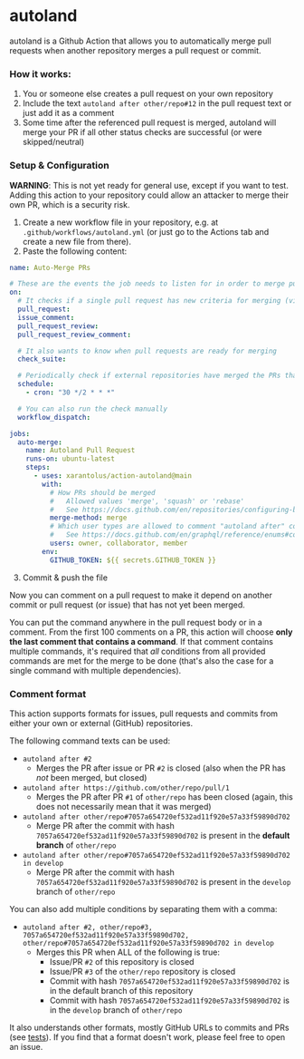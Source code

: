 # autoland
autoland is a Github Action that allows you to automatically merge pull requests when another repository merges a pull request or commit.

### How it works:
1. You or someone else creates a pull request on your own repository
2. Include the text `autoland after other/repo#12` in the pull request text or just add it as a comment
3. Some time after the referenced pull request is merged, autoland will merge your PR if all other status checks are successful (or were skipped/neutral)

### Setup & Configuration
**WARNING**: This is not yet ready for general use, except if you want to test. Adding this action to your repository could allow an attacker to merge their own PR, which is a security risk.

1. Create a new workflow file in your repository, e.g. at `.github/workflows/autoland.yml` (or just go to the Actions tab and create a new file from there).
2. Paste the following content:
```yml
name: Auto-Merge PRs

# These are the events the job needs to listen for in order to merge pull requests
on:
  # It checks if a single pull request has new criteria for merging (via "autoland after ..." comments)
  pull_request:
  issue_comment:
  pull_request_review:
  pull_request_review_comment:

  # It also wants to know when pull requests are ready for merging
  check_suite:

  # Periodically check if external repositories have merged the PRs that ours depend on
  schedule:
    - cron: "30 */2 * * *"

  # You can also run the check manually
  workflow_dispatch:

jobs:
  auto-merge:
    name: Autoland Pull Request
    runs-on: ubuntu-latest
    steps:
      - uses: xarantolus/action-autoland@main
        with:
          # How PRs should be merged
          #   Allowed values 'merge', 'squash' or 'rebase'
          #   See https://docs.github.com/en/repositories/configuring-branches-and-merges-in-your-repository/configuring-pull-request-merges/about-merge-methods-on-github
          merge-method: merge 
          # Which user types are allowed to comment "autoland after" comments (other users are ignored)
          #   See https://docs.github.com/en/graphql/reference/enums#commentauthorassociation
          users: owner, collaborator, member
        env:
          GITHUB_TOKEN: ${{ secrets.GITHUB_TOKEN }}
```

3. Commit & push the file

Now you can comment on a pull request to make it depend on another commit or pull request (or issue) that has not yet been merged.

You can put the command anywhere in the pull request body or in a comment. From the first 100 comments on a PR, this action will choose **only the last comment that contains a command**. If that comment contains multiple commands, it's required that *all* conditions from all provided commands are met for the merge to be done (that's also the case for a single command with multiple dependencies).

### Comment format
This action supports formats for issues, pull requests and commits from either your own or external (GitHub) repositories.

The following command texts can be used:
* ```autoland after #2```
  * Merges the PR after issue or PR `#2` is closed (also when the PR has *not* been merged, but closed)
* `autoland after https://github.com/other/repo/pull/1`
  * Merges the PR after PR `#1` of `other/repo` has been closed (again, this does not necessarily mean that it was merged)
* `autoland after other/repo#7057a654720ef532ad11f920e57a33f59890d702`
  * Merge PR after the commit with hash `7057a654720ef532ad11f920e57a33f59890d702` is present in the **default branch** of `other/repo`
* `autoland after other/repo#7057a654720ef532ad11f920e57a33f59890d702 in develop`
  * Merge PR after the commit with hash `7057a654720ef532ad11f920e57a33f59890d702` is present in the `develop` branch of `other/repo`


You can also add multiple conditions by separating them with a comma:
* `autoland after #2, other/repo#3, 7057a654720ef532ad11f920e57a33f59890d702, other/repo#7057a654720ef532ad11f920e57a33f59890d702 in develop`
  * Merges this PR when ALL of the following is true:
    * Issue/PR `#2` of this repository is closed
    * Issue/PR `#3` of the `other/repo` repository is closed
    * Commit with hash `7057a654720ef532ad11f920e57a33f59890d702` is in the default branch of this repository
    * Commit with hash `7057a654720ef532ad11f920e57a33f59890d702` is in the `develop` branch of `other/repo`

It also understands other formats, mostly GitHub URLs to commits and PRs (see [tests](__test__/comments.test.ts)). If you find that a format doesn't work, please feel free to open an issue.
